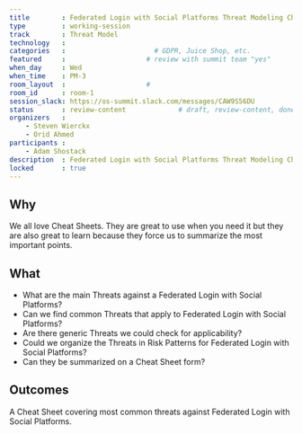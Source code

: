 ```yaml
---
title        : Federated Login with Social Platforms Threat Modeling Cheat Sheet
type         : working-session
track        : Threat Model
technology   :
categories   :                      # GDPR, Juice Shop, etc.
featured     :                    # review with summit team "yes"
when_day     : Wed
when_time    : PM-3
room_layout  :                    #
room_id      : room-1
session_slack: https://os-summit.slack.com/messages/CAW9S56DU
status       : review-content             # draft, review-content, done
organizers   :
    - Steven Wierckx
    - Orid Ahmed
participants :
    - Adam Shostack
description  : Federated Login with Social Platforms Threat Modeling Cheat Sheet
locked       : true
---
```


## Why

We all love Cheat Sheets. They are great to use when you need it but they are also great to learn because they force us to summarize the most important points.


## What

 - What are the main Threats against a Federated Login with Social Platforms?
 - Can we find common Threats that apply to Federated Login with Social Platforms?
 - Are there generic Threats we could check for applicability?
 - Could we organize the Threats in Risk Patterns for Federated Login with Social Platforms?
 - Can they be summarized on a Cheat Sheet form?

## Outcomes

A Cheat Sheet covering most common threats against Federated Login with Social Platforms.
